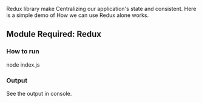 Redux library make Centralizing our application's state and consistent.
Here is a simple demo of How we can use Redux alone works.

## Module Required: Redux

### How to run

node index.js

### Output

See the output in console.

